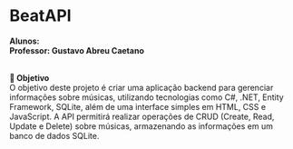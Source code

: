 # BeatAPI
**Alunos:**<br/>
**Professor: Gustavo Abreu Caetano**<br/><br/>

**📌 Objetivo**<br/>
O objetivo deste projeto é criar uma aplicação backend para gerenciar informações sobre músicas, utilizando tecnologias como C#, .NET, Entity Framework, SQLite, além de uma interface simples em HTML, CSS e JavaScript. A API permitirá realizar operações de CRUD (Create, Read, Update e Delete) sobre músicas, armazenando as informações em um banco de dados SQLite.
